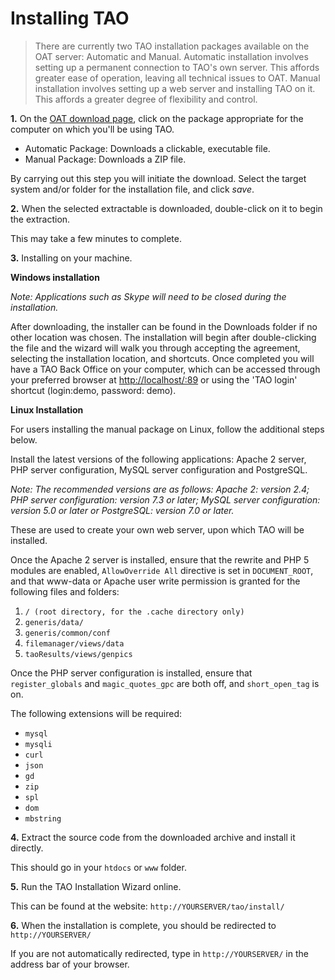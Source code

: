 <!-- created_at: 2016-12-15 authors: - "Catherine Pease" -->

# Installing TAO

> There are currently two TAO installation packages available on the OAT server: Automatic and Manual. Automatic installation involves setting up a permanent connection to TAO's own server. This affords greater ease of operation, leaving all technical issues to OAT. Manual installation involves setting up a web server and installing TAO on it. This affords a greater degree of flexibility and control.

**1.** On the [OAT download page](http://www.taotesting.com/get-tao/official-tao-packages/), click on the package appropriate for the computer on which you'll be using TAO.

- Automatic Package: Downloads a clickable, executable file.
- Manual Package: Downloads a ZIP file.

By carrying out this step you will initiate the download. Select the target system and/or folder for the installation file, and click _save_.

**2.** When the selected extractable is downloaded, double-click on it to begin the extraction.

This may take a few minutes to complete.

**3.** Installing on your machine.

**Windows installation**

_Note: Applications such as Skype will need to be closed during the installation._

After downloading, the installer can be found in the Downloads folder if no other location was chosen. The installation will begin after double-clicking the file and the wizard will walk you through accepting the agreement, selecting the installation location, and shortcuts. Once completed you will have a TAO Back Office on your computer, which can be accessed through your preferred browser at <http://localhost/:89> or using the 'TAO login' shortcut (login:demo, password: demo).

**Linux Installation**

For users installing the manual package on Linux, follow the additional steps below.

Install the latest versions of the following applications: Apache 2 server, PHP server configuration, MySQL server configuration and PostgreSQL.

_Note: The recommended versions are as follows: Apache 2: version 2.4; PHP server configuration: version 7.3 or later; MySQL server configuration: version 5.0 or later or PostgreSQL: version 7.0 or later._

These are used to create your own web server, upon which TAO will be installed.

Once the Apache 2 server is installed, ensure that the rewrite and PHP 5 modules are enabled, `AllowOverride All` directive is set in `DOCUMENT_ROOT`, and that www-data or Apache user write permission is granted for the following files and folders:

1. `/ (root directory, for the .cache directory only)`
2. `generis/data/`
3. `generis/common/conf`
4. `filemanager/views/data`
5. `taoResults/views/genpics`

Once the PHP server configuration is installed, ensure that `register_globals` and `magic_quotes_gpc` are both off, and `short_open_tag` is on.

The following extensions will be required:

- `mysql`
- `mysqli`
- `curl`
- `json`
- `gd`
- `zip`
- `spl`
- `dom`
- `mbstring`

**4.** Extract the source code from the downloaded archive and install it directly.

This should go in your `htdocs` or `www` folder.

**5.** Run the TAO Installation Wizard online.

This can be found at the website: `http://YOURSERVER/tao/install/`

**6.** When the installation is complete, you should be redirected to `http://YOURSERVER/`

If you are not automatically redirected, type in `http://YOURSERVER/` in the address bar of your browser.
